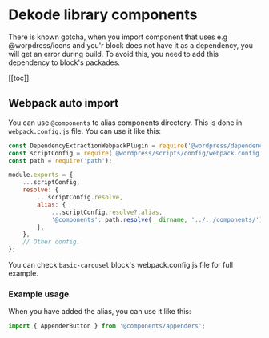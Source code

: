 # Dekode library components

There is known gotcha, when you import component that uses e.g @worpdress/icons and you'r block does not have it as a dependency, you will get an error during build. To avoid this, you need to add this dependency to block's packades.

[[toc]]
## Webpack auto import

You can use `@components` to alias components directory. This is done in `webpack.config.js` file. You can use it like this:

```js
const DependencyExtractionWebpackPlugin = require('@wordpress/dependency-extraction-webpack-plugin');
const scriptConfig = require('@wordpress/scripts/config/webpack.config');
const path = require('path');

module.exports = {
	...scriptConfig,
	resolve: {
		...scriptConfig.resolve,
		alias: {
			...scriptConfig.resolve?.alias,
			'@components': path.resolve(__dirname, '../../components/'),
		},
	},
	// Other config.
};
```

You can check `basic-carousel` block's webpack.config.js file for full example.

### Example usage

When you have added the alias, you can use it like this:

```js
import { AppenderButton } from '@components/appenders';
```
